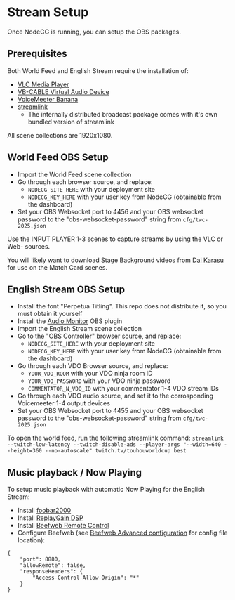 # Stream Setup

Once NodeCG is running, you can setup the OBS packages.

## Prerequisites

Both World Feed and English Stream require the installation of:
- [VLC Media Player](https://get.videolan.org/vlc/3.0.20/win64/vlc-3.0.20-win64.exe)
- [VB-CABLE Virtual Audio Device](https://download.vb-audio.com/Download_CABLE/VBCABLE_Driver_Pack45.zip)
- [VoiceMeeter Banana](https://download.vb-audio.com/Download_CABLE/VoicemeeterSetup_v2119.zip)
- [streamlink](https://github.com/streamlink/windows-builds/releases)
  - The internally distributed broadcast package comes with it's own bundled version of streamlink

All scene collections are 1920x1080.

## World Feed OBS Setup

- Import the World Feed scene collection
- Go through each browser source, and replace:
  - `NODECG_SITE_HERE` with your deployment site
  - `NODECG_KEY_HERE` with your user key from NodeCG (obtainable from the dashboard)
- Set your OBS Websocket port to 4456 and your OBS websocket password to the "obs-websocket-password" string from `cfg/twc-2025.json`

Use the INPUT PLAYER 1-3 scenes to capture streams by using the VLC or Web- sources.

You will likely want to download Stage Background videos from [Dai Karasu](https://www.youtube.com/@Dai_karasu) for use on the Match Card scenes.

## English Stream OBS Setup

- Install the font "Perpetua Titling". This repo does not distribute it, so you must obtain it yourself
- Install the [Audio Monitor](https://obsproject.com/forum/resources/audio-monitor.1186/) OBS plugin
- Import the English Stream scene collection
- Go to the "OBS Controller" browser source, and replace:
  - `NODECG_SITE_HERE` with your deployment site
  - `NODECG_KEY_HERE` with your user key from NodeCG (obtainable from the dashboard)
- Go through each VDO Browser source, and replace:
  - `YOUR_VDO_ROOM` with your VDO ninja room ID
  - `YOUR_VDO_PASSWORD` with your VDO ninja password
  - `COMMENTATOR_N_VDO_ID` with your commentator 1-4 VDO stream IDs
- Go through each VDO audio source, and set it to the corrosponding Voicemeeter 1-4 output devices
- Set your OBS Websocket port to 4455 and your OBS websocket password to the "obs-websocket-password" string from `cfg/twc-2025.json`

To open the world feed, run the following streamlink command: `streamlink --twitch-low-latency --twitch-disable-ads --player-args "--width=640 --height=360 --no-autoscale" twitch.tv/touhouworldcup best`

## Music playback / Now Playing

To setup music playback with automatic Now Playing for the English Stream:

- Install [foobar2000](https://www.foobar2000.org/)
- Install [ReplayGain DSP](https://www.foobar2000.org/components/view/foo_dsp_replaygain)
- Install [Beefweb Remote Control](https://www.foobar2000.org/components/view/foo_beefweb)
- Configure Beefweb (see [Beefweb Advanced configuration](https://github.com/hyperblast/beefweb/blob/master/docs/advanced-config.md) for config file location):
```
{
    "port": 8880,
    "allowRemote": false,
    "responseHeaders": {
        "Access-Control-Allow-Origin": "*"
    }
}
```